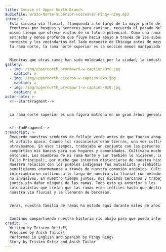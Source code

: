 ```yaml
---
title: Conoce el Upper North Branch
audiofile: Brazo-Norte-Superior-voiceover-Pinqy-Ring.mp3
intro: >-
  Esta sinuosa vía fluvial, flanqueada a lo largo de la mayor parte de sus
  fronteras por bosques y senderos para caminar, recuerda el pasado del río al
  mismo tiempo que ofrece vistas de su futuro potencial. Como una rama más
  estrecha y menos profunda que fluye hacia abajo a través de los suburbios del
  noroeste y los vecindarios del lado noroeste de Chicago antes de mezclarse con
  la rama norte, la rama norte superior es la sección menos manipulada del río.


  Mientras que otras ramas han sido moldeadas por la ciudad, la industria de las barcazas y el descarado crecimiento capitalista, la menor estatura y la distancia de los canales de Upper North Branch le permiten preservar la naturaleza salvaje y los recuerdos de la cuenca del río. Sin embargo, se han realizado algunos trabajos, incluido un nuevo túnel de alcantarillado construido en Jefferson Park en 2014 que se conecta con el túnel profundo, desviando las aguas de la inundación desde los sótanos de las casas hacia el proyecto de ingeniería interminable, pero no sin fondos. Las comunidades que rodean el Upper North Branch van desde pueblos indígenas arraigados en lugares como Albany Park y North Park hasta bastiones de blancura que se fortalecen en lugares como Forest Glen y Norwood Park.
gallery:
  - img: /img/uppernorth_brynmawr6-w-caption-0x0.jpg
    caption: a
  - img: /img/uppernorth_cicero6-w-caption-0x0.jpg
    caption: a
  - img: /img/uppernorth_brynmawr1-w-caption-0x0.jpg
    caption: a
actor-note: >-
  <!--StartFragment-->


  La rama norte superior es una figura matrona en un gran árbol genealógico. No tiene hijos biológicos, pero sirve como figura materna para todos los jóvenes de la red familiar. Conoce a tu madre desde antes de que tú nacieras y puede contarte historias que tu madre nunca mencionaría. Tiene mucho conocimiento institucional del árbol genealógico. La rama norte superior conoce profundamente todas las otras ramas. Todas las otras ramas han olvidado de dónde vienen, se han desconectado de su identidad y han cambiado. Sin embargo, Upper North Branch sabe quien es en realidad. Ella anima a los jóvenes a permanecer fieles y auténticos.


  <!--EndFragment-->
transcript: >-
  Recuerdo nuestros senderos de follaje verde antes de que fueran ahogados por
  el asfalto opaco. Cuando los rascacielos eran tierras, una vez cultivamos y
  atravesamos. En esos tiempos, trabajaba en conjunto con las personas que
  compartían mis bancos para sus hogares y comunidades. Cultivaba mucho en ese
  entonces. Los miembros de mi rama Norte y Sur también lo hicieron, incluso el
  Tallo Principal!, por mucho que intentan distanciarse de nuestra historia.
  Nuestra relación con los pueblos indígenas fue mutualista y simbiótica. Nos
  beneficiamos enormemente a través de nuestra comunión orgánica. Cultivaron e
  intercambiaron cultivos a lo largo de nuestra vía fluvial con métodos suaves y
  no invasivos. En nuestro tiempo juntos, nos hicimos cercanos y trabajamos
  juntos sin dañar ninguna de las ramas. Todo esto es anterior a los
  colonialistas que creían que las ramas eran inútiles hasta que destrozaron
  nuestra vía fluvial y la llenaron de barcazas.


  Veras, nuestra familia de ramas ha estado aquí durante miles de años. Nuestra historia comienza antes del asentamiento colonial. Sin embargo, nuestra historia se cuenta como si comenzara cuando el Canal de la costa norte y el Canal Sanitario y Naval irrumpieron en nuestra comunidad. Muchos están equivocados y mal informados al pensar que siempre hemos mirado de esta manera y que los canales siempre han estado aquí. Estos conceptos erróneos confunden nuestra historia de la misma manera que lo hicieron con nuestros cursos de agua a través de la contaminación y la destrucción. He podido mantener mi apariencia relativamente fresca a lo largo del tiempo sin una gran contaminación. Lamentablemente, el resto de la familia ha sido subyugada por los canales. La Rama Sur está invadida por corredores industriales, ya que habla en contra del sistema que continúa arrasando con nuestra historia.


  Continúo compartiendo nuestra historia río abajo para que pueda informar a las personas sobre nuestra familia de vías fluviales y los aliento a defender nuestra comunidad. Solo abrazando nuestro pasado y nuestro verdadero yo, lograremos un futuro mejor para todos nosotros.
credit: |-
  Written by Tristen OrtizE\
  Produced by Anish Tailor\
  Performed in English and Spanish by Pinqy Ring\
  Story by Tristen Ortiz and Anish Tailor
---
```

